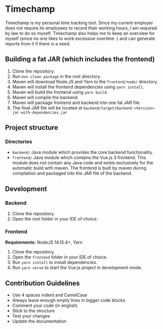# Timechamp

Timechamp is my personal time tracking tool. Since my current employer does not require its employees to record their working hours,
I am required by law to do so myself. Timechamp also helps me to keep an overview for myself (since no one likes to work excessive overtime :)
and can generate reports from it if there is a need.

## Building a fat JAR (which includes the frontend)

1. Clone the repository.
2. Run `mvn clean package` in the root directory.
3. Maven will download Node.JS and Yarn to the `frontend/node/` directory.
4. Maven will install the frontend dependencies using `yarn install`.
5. Maven will build the frontend using `yarn build`.
6. Maven will compile the backend.
7. Maven will package frontend and backend into one fat JAR file.
8. The final JAR file will be located at `backend/target/backend-<Version>-jar-with-dependencies.jar`

## Project structure

### Directories

- `backend/` Java module which provides the core backend functionality.
- `frontend/` Java module which contains the Vue.js 3 frontend.
This module does not contain any Java code and exists exclusively for the automatic build with maven.
The frontend is built by maven during compilation and packaged into the JAR file of the backend.

## Development

### Backend
1. Clone the repository.
2. Open the root folder in your IDE of choice.

### Frontend
**Requirements:** NodeJS 14.15.4+, Yarn

1. Clone the repository.
2. Open the `frontend` folder in your IDE of choice.
3. Run `yarn install` to install dependencies.
6. Run `yarn serve` to start the Vue.js project in development mode.

## Contribution Guidelines

- Use 4 spaces indent and CamelCase
- Always leave enough empty lines in bigger code blocks
- Comment your code (in english)
- Stick to the structure
- Test your changes
- Update the documentation
